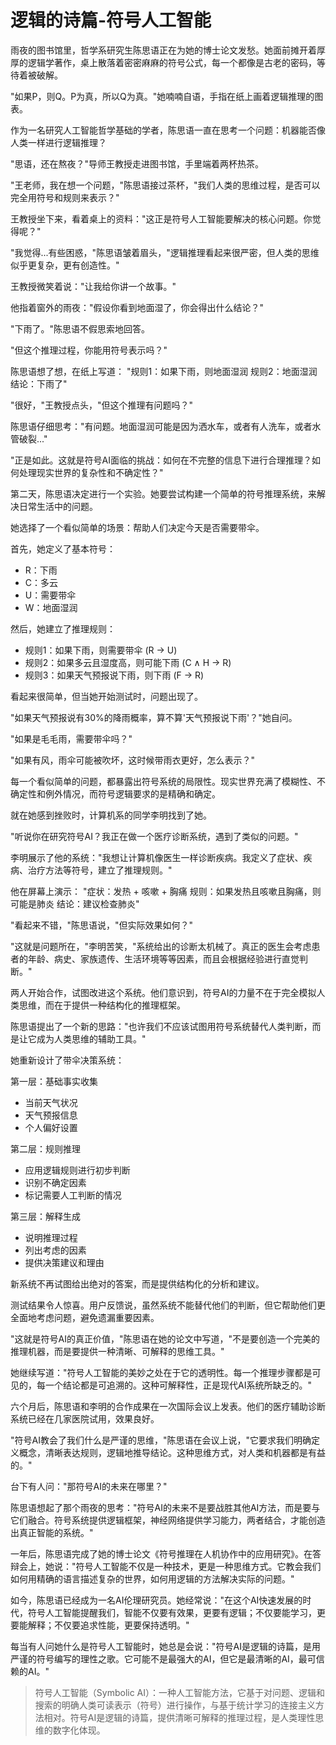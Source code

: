 # 逻辑的诗篇-符号人工智能

雨夜的图书馆里，哲学系研究生陈思语正在为她的博士论文发愁。她面前摊开着厚厚的逻辑学著作，桌上散落着密密麻麻的符号公式，每一个都像是古老的密码，等待着被破解。

"如果P，则Q。P为真，所以Q为真。"她喃喃自语，手指在纸上画着逻辑推理的图表。

作为一名研究人工智能哲学基础的学者，陈思语一直在思考一个问题：机器能否像人类一样进行逻辑推理？

"思语，还在熬夜？"导师王教授走进图书馆，手里端着两杯热茶。

"王老师，我在想一个问题，"陈思语接过茶杯，"我们人类的思维过程，是否可以完全用符号和规则来表示？"

王教授坐下来，看着桌上的资料："这正是符号人工智能要解决的核心问题。你觉得呢？"

"我觉得...有些困惑，"陈思语皱着眉头，"逻辑推理看起来很严密，但人类的思维似乎更复杂，更有创造性。"

王教授微笑着说："让我给你讲一个故事。"

他指着窗外的雨夜："假设你看到地面湿了，你会得出什么结论？"

"下雨了。"陈思语不假思索地回答。

"但这个推理过程，你能用符号表示吗？"

陈思语想了想，在纸上写道：
"规则1：如果下雨，则地面湿润
规则2：地面湿润
结论：下雨了"

"很好，"王教授点头，"但这个推理有问题吗？"

陈思语仔细思考："有问题。地面湿润可能是因为洒水车，或者有人洗车，或者水管破裂..."

"正是如此。这就是符号AI面临的挑战：如何在不完整的信息下进行合理推理？如何处理现实世界的复杂性和不确定性？"

第二天，陈思语决定进行一个实验。她要尝试构建一个简单的符号推理系统，来解决日常生活中的问题。

她选择了一个看似简单的场景：帮助人们决定今天是否需要带伞。

首先，她定义了基本符号：
- R：下雨
- C：多云
- U：需要带伞
- W：地面湿润

然后，她建立了推理规则：
- 规则1：如果下雨，则需要带伞 (R → U)
- 规则2：如果多云且湿度高，则可能下雨 (C ∧ H → R)
- 规则3：如果天气预报说下雨，则下雨 (F → R)

看起来很简单，但当她开始测试时，问题出现了。

"如果天气预报说有30%的降雨概率，算不算'天气预报说下雨'？"她自问。

"如果是毛毛雨，需要带伞吗？"

"如果有风，雨伞可能被吹坏，这时候带雨衣更好，怎么表示？"

每一个看似简单的问题，都暴露出符号系统的局限性。现实世界充满了模糊性、不确定性和例外情况，而符号逻辑要求的是精确和确定。

就在她感到挫败时，计算机系的同学李明找到了她。

"听说你在研究符号AI？我正在做一个医疗诊断系统，遇到了类似的问题。"

李明展示了他的系统："我想让计算机像医生一样诊断疾病。我定义了症状、疾病、治疗方法等符号，建立了推理规则。"

他在屏幕上演示：
"症状：发热 + 咳嗽 + 胸痛
规则：如果发热且咳嗽且胸痛，则可能是肺炎
结论：建议检查肺炎"

"看起来不错，"陈思语说，"但实际效果如何？"

"这就是问题所在，"李明苦笑，"系统给出的诊断太机械了。真正的医生会考虑患者的年龄、病史、家族遗传、生活环境等等因素，而且会根据经验进行直觉判断。"

两人开始合作，试图改进这个系统。他们意识到，符号AI的力量不在于完全模拟人类思维，而在于提供一种结构化的推理框架。

陈思语提出了一个新的思路："也许我们不应该试图用符号系统替代人类判断，而是让它成为人类思维的辅助工具。"

她重新设计了带伞决策系统：

第一层：基础事实收集
- 当前天气状况
- 天气预报信息
- 个人偏好设置

第二层：规则推理
- 应用逻辑规则进行初步判断
- 识别不确定因素
- 标记需要人工判断的情况

第三层：解释生成
- 说明推理过程
- 列出考虑的因素
- 提供决策建议和理由

新系统不再试图给出绝对的答案，而是提供结构化的分析和建议。

测试结果令人惊喜。用户反馈说，虽然系统不能替代他们的判断，但它帮助他们更全面地考虑问题，避免遗漏重要因素。

"这就是符号AI的真正价值，"陈思语在她的论文中写道，"不是要创造一个完美的推理机器，而是要提供一种清晰、可解释的思维工具。"

她继续写道："符号人工智能的美妙之处在于它的透明性。每一个推理步骤都是可见的，每一个结论都是可追溯的。这种可解释性，正是现代AI系统所缺乏的。"

六个月后，陈思语和李明的合作成果在一次国际会议上发表。他们的医疗辅助诊断系统已经在几家医院试用，效果良好。

"符号AI教会了我们什么是严谨的思维，"陈思语在会议上说，"它要求我们明确定义概念，清晰表达规则，逻辑地推导结论。这种思维方式，对人类和机器都是有益的。"

台下有人问："那符号AI的未来在哪里？"

陈思语想起了那个雨夜的思考："符号AI的未来不是要战胜其他AI方法，而是要与它们融合。符号系统提供逻辑框架，神经网络提供学习能力，两者结合，才能创造出真正智能的系统。"

一年后，陈思语完成了她的博士论文《符号推理在人机协作中的应用研究》。在答辩会上，她说："符号人工智能不仅是一种技术，更是一种思维方式。它教会我们如何用精确的语言描述复杂的世界，如何用逻辑的方法解决实际的问题。"

如今，陈思语已经成为一名AI伦理研究员。她经常说："在这个AI快速发展的时代，符号人工智能提醒我们，智能不仅要有效果，更要有逻辑；不仅要能学习，更要能解释；不仅要追求性能，更要保持透明。"

每当有人问她什么是符号人工智能时，她总是会说："符号AI是逻辑的诗篇，是用严谨的符号编写的理性之歌。它可能不是最强大的AI，但它是最清晰的AI，最可信赖的AI。"

> 符号人工智能（Symbolic AI）：一种人工智能方法，它基于对问题、逻辑和搜索的明确人类可读表示（符号）进行操作，与基于统计学习的连接主义方法相对。符号AI是逻辑的诗篇，提供清晰可解释的推理过程，是人类理性思维的数字化体现。